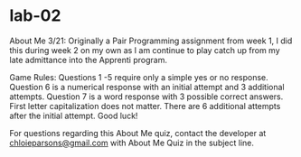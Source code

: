 # lab-02
About Me
3/21: Originally a Pair Programming assignment from week 1, I did this during week 2 on my own as I am continue to play catch up from my late admittance into the Apprenti program. 

Game Rules:
Questions 1 -5 require only a simple yes or no response.
Question 6 is a numerical response with an initial attempt and 3 additional attempts.
Question 7 is a word response with 3 possible correct answers. First letter capitalization does not matter. There are 6 additional attempts after the initial attempt.
Good luck!

For questions regarding this About Me quiz, contact the developer at chloieparsons@gmail.com with About Me Quiz in the subject line.
